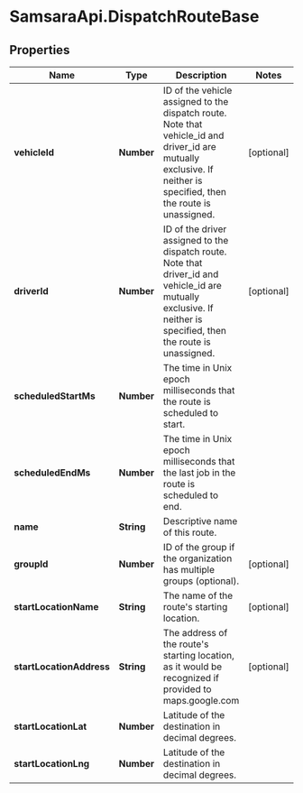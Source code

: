 # SamsaraApi.DispatchRouteBase

## Properties
Name | Type | Description | Notes
------------ | ------------- | ------------- | -------------
**vehicleId** | **Number** | ID of the vehicle assigned to the dispatch route. Note that vehicle_id and driver_id are mutually exclusive. If neither is specified, then the route is unassigned. | [optional] 
**driverId** | **Number** | ID of the driver assigned to the dispatch route. Note that driver_id and vehicle_id are mutually exclusive. If neither is specified, then the route is unassigned. | [optional] 
**scheduledStartMs** | **Number** | The time in Unix epoch milliseconds that the route is scheduled to start. | 
**scheduledEndMs** | **Number** | The time in Unix epoch milliseconds that the last job in the route is scheduled to end. | 
**name** | **String** | Descriptive name of this route. | 
**groupId** | **Number** | ID of the group if the organization has multiple groups (optional). | [optional] 
**startLocationName** | **String** | The name of the route&#39;s starting location. | [optional] 
**startLocationAddress** | **String** | The address of the route&#39;s starting location, as it would be recognized if provided to maps.google.com | [optional] 
**startLocationLat** | **Number** | Latitude of the destination in decimal degrees. | 
**startLocationLng** | **Number** | Latitude of the destination in decimal degrees. | 


